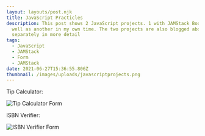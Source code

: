 ```yaml
---
layout: layouts/post.njk
title: JavaScript Practicles
description: This post shows 2 JavaScript projects. 1 with JAMStack Bootcamp. As
  well as another in my own time. The two projects are also blogged about
  separately in more detail
tags:
  - JavaScript
  - JAMStack
  - Form
  - JAMStack
date: 2021-06-27T15:36:55.806Z
thumbnail: /images/uploads/javascriptprojects.png
---
```

Tip Calculator:

![Tip Calculator Form](/images/uploads/tipcalcoutput.png "Tip Calculator Form")

ISBN Verifier:

![ISBN Verifier Form](/images/uploads/isbnverifiervalid.png "ISBN Verifier Form")